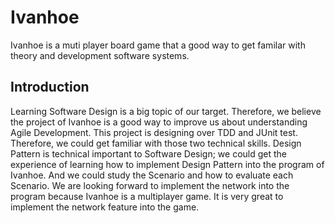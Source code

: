 Ivanhoe
===================================

Ivanhoe is a muti player board game that a good way to get familar with theory and development software systems.


Introduction
------------

Learning Software Design is a big topic of our target. Therefore, we believe the
project of Ivanhoe is a good way to improve us about understanding Agile Development.
This project is designing over TDD and JUnit test. Therefore, we could get familiar with
those two technical skills. Design Pattern is technical important to Software Design; we
could get the experience of learning how to implement Design Pattern into the program of
Ivanhoe. And we could study the Scenario and how to evaluate each Scenario. We are
looking forward to implement the network into the program because Ivanhoe is a multiplayer
game. It is very great to implement the network feature into the game.